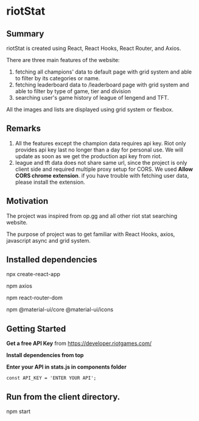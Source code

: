 # riotStat

## Summary

riotStat is created using React, React Hooks, React Router, and Axios. 

There are three main features of the website: 

1. fetching all champions' data to default page with grid system and able to filter by its categories or name.
3. fetching leaderboard data to /leaderboard page with grid system and able to filter by type of game, tier and division
2. searching user's game history of league of lengend and TFT.

All the images and lists are displayed using grid system or flexbox.

## Remarks

1. All the features except the champion data requires api key. Riot only provides api key last no longer than a day for personal use. We will update as soon as we get the production api key from riot.
2. league and tft data does not share same url, since the project is only client side and required multiple proxy setup for CORS. We used **Allow CORS chrome extension**. if you have trouble with fetching user data, please install the extension.



## Motivation

The project was inspired from op.gg and all other riot stat searching website.

The purpose of project was to get familiar with React Hooks, axios, javascript async and grid system.

## Installed dependencies

npx create-react-app

npm axios

npm react-router-dom

npm @material-ui/core @material-ui/icons


## Getting Started

**Get a free API Key** from https://developer.riotgames.com/

**Install dependencies from top**

**Enter your API in stats.js in components folder**
```
const API_KEY = 'ENTER YOUR API';
```


## Run from the client directory.

npm start
